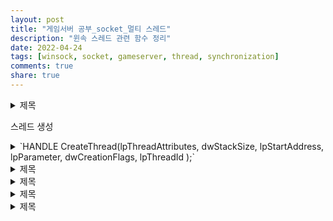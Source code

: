 ```yaml
---
layout: post
title: "게임서버 공부_socket_멀티 스레드"
description: "윈속 스레드 관련 함수 정리"
date: 2022-04-24
tags: [winsock, socket, gameserver, thread, synchronization]
comments: true
share: true
---
```

<details> 
<summary> 제목 </summary> <div markdown="1">
```cpp
```
</div> </details>

스레드 생성
<details> 
<summary> `HANDLE CreateThread(lpThreadAttributes, dwStackSize, lpStartAddress, lpParameter, dwCreationFlags, lpThreadId
);` </summary> <div markdown="1">

```cpp
# include <processthreadsapi.h>
HANDLE CreateThread(
  [in, optional]  LPSECURITY_ATTRIBUTES   lpThreadAttributes,
  [in]            SIZE_T                  dwStackSize,
  [in]            LPTHREAD_START_ROUTINE  lpStartAddress,
  [in, optional]  __drv_aliasesMem LPVOID lpParameter,
  [in]            DWORD                   dwCreationFlags,
  [out, optional] LPDWORD                 lpThreadId
);
```
</div> </details>
<details> 
<summary> 제목 </summary> <div markdown="1">
```cpp
```
</div> </details>
<details> 
<summary> 제목 </summary> <div markdown="1">
```cpp
```
</div> </details>
<details> 
<summary> 제목 </summary> <div markdown="1">
```cpp
```
</div> </details>
<details> 
<summary> 제목 </summary> <div markdown="1">
```cpp
```
</div> </details>